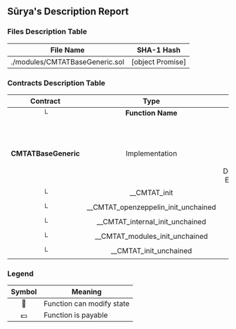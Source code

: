 ## Sūrya's Description Report

### Files Description Table


|  File Name  |  SHA-1 Hash  |
|-------------|--------------|
| ./modules/CMTATBaseGeneric.sol | [object Promise] |


### Contracts Description Table


|  Contract  |         Type        |       Bases      |                  |                 |
|:----------:|:-------------------:|:----------------:|:----------------:|:---------------:|
|     └      |  **Function Name**  |  **Visibility**  |  **Mutability**  |  **Modifiers**  |
||||||
| **CMTATBaseGeneric** | Implementation | Initializable, ContextUpgradeable, ValidationModule, BaseModule, DebtModule, DocumentEngineModule, ExtraInformationModule |||
| └ | __CMTAT_init | Internal 🔒 | 🛑  | onlyInitializing |
| └ | __CMTAT_openzeppelin_init_unchained | Internal 🔒 | 🛑  | onlyInitializing |
| └ | __CMTAT_internal_init_unchained | Internal 🔒 | 🛑  | onlyInitializing |
| └ | __CMTAT_modules_init_unchained | Internal 🔒 | 🛑  | onlyInitializing |
| └ | __CMTAT_init_unchained | Internal 🔒 | 🛑  | onlyInitializing |


### Legend

|  Symbol  |  Meaning  |
|:--------:|-----------|
|    🛑    | Function can modify state |
|    💵    | Function is payable |
